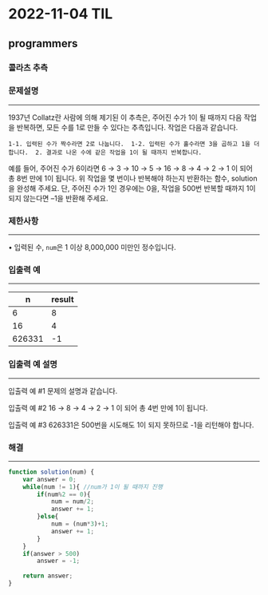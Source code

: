 # 2022-11-04 TIL

## programmers

### 콜라츠 추측

### 문제설명

---

1937년 Collatz란 사람에 의해 제기된 이 추측은, 주어진 수가 1이 될 때까지 다음 작업을 반복하면, 모든 수를 1로 만들 수 있다는 추측입니다. 작업은 다음과 같습니다.

`1-1. 입력된 수가 짝수라면 2로 나눕니다. 
1-2. 입력된 수가 홀수라면 3을 곱하고 1을 더합니다. 
2. 결과로 나온 수에 같은 작업을 1이 될 때까지 반복합니다.`

예를 들어, 주어진 수가 6이라면 6 → 3 → 10 → 5 → 16 → 8 → 4 → 2 → 1 이 되어 총 8번 만에 1이 됩니다. 위 작업을 몇 번이나 반복해야 하는지 반환하는 함수, solution을 완성해 주세요. 단, 주어진 수가 1인 경우에는 0을, 작업을 500번 반복할 때까지 1이 되지 않는다면 –1을 반환해 주세요.

### 제한사항

---

• 입력된 수, `num`은 1 이상 8,000,000 미만인 정수입니다.

### 입출력 예

---

| n | result |
| --- | --- |
| 6 | 8 |
| 16 | 4 |
| 626331 | -1 |

### 입출력 예 설명

---

입출력 예 #1 문제의 설명과 같습니다.

입출력 예 #2 16 → 8 → 4 → 2 → 1 이 되어 총 4번 만에 1이 됩니다.

입출력 예 #3 626331은 500번을 시도해도 1이 되지 못하므로 -1을 리턴해야 합니다.

### 해결

---

```jsx
function solution(num) {
    var answer = 0;
    while(num != 1){ //num가 1이 될 때까지 진행
        if(num%2 == 0){
            num = num/2; 
            answer += 1;
        }else{
            num = (num*3)+1;
            answer += 1;
        }
    }
    if(answer > 500)
        answer = -1;
    
    return answer;
}
```